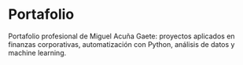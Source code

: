 # Portafolio
Portafolio profesional de Miguel Acuña Gaete: proyectos aplicados en finanzas corporativas, automatización con Python, análisis de datos y machine learning.
